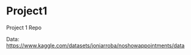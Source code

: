 # Project1
Project 1 Repo

Data: https://www.kaggle.com/datasets/joniarroba/noshowappointments/data
